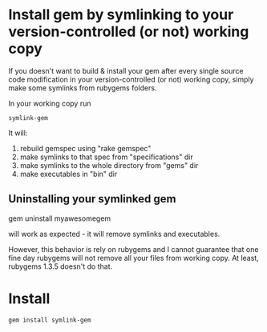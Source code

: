 
Install gem by symlinking to your version-controlled (or not) working copy
==========================================================================

If you doesn't want to build & install your gem after every single source code modification
in your version-controlled (or not) working copy, simply make some symlinks from rubygems folders.

In your working copy run

    symlink-gem
   
It will:

  1. rebuild gemspec using "rake gemspec"
  2. make symlinks to that spec from "specifications" dir
  3. make symlinks to the whole directory from "gems" dir
  4. make executables in "bin" dir


Uninstalling your symlinked gem
-------------------------------

  gem uninstall myawesomegem
  
will work as expected - it will remove symlinks and executables.

However, this behavior is rely on rubygems and I cannot guarantee that one fine day
rubygems will not remove all your files from working copy. At least, rubygems 1.3.5 doesn't do that.


Install
=======

    gem install symlink-gem

